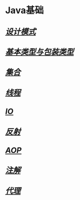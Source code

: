 # Java基础

## ***<font size = 5>[<u>设计模式</u>](https://github.com/zexiangzhang/Java-Base/tree/main/code_example/src/main/java/zzx/java/base/designPatterns)</font>***

## ***<font size = 5>[<u>基本类型与包装类型</u>](https://github.com/zexiangzhang/Java-Base/tree/main/code_example/src/main/java/zzx/java/base/basicAndPackagingType)</font>***

## ***<font size = 5>[<u>集合</u>](https://github.com/zexiangzhang/Java-Base/tree/main/code_example/src/main/java/zzx/java/base/collection)</font>***

## ***<font size = 5>[<u>线程</u>](https://github.com/zexiangzhang/Java-Base/tree/main/code_example/src/main/java/zzx/java/base/thread)</font>***

## ***<font size = 5>[<u>IO</u>](https://github.com/zexiangzhang/Java-Base/tree/main/code_example/src/main/java/zzx/java/base/io)</font>***

## ***<font size = 5>[<u>反射</u>](https://github.com/zexiangzhang/Java-Base/tree/main/code_example/src/main/java/zzx/java/base/reflect)</font>***

## ***<font size = 5>[<u>AOP</u>](https://github.com/zexiangzhang/Java-Base/tree/main/code_example/src/main/java/zzx/java/base/aop)</font>***

## ***<font size = 5>[<u>注解</u>](https://github.com/zexiangzhang/Java-Base/tree/main/code_example/src/main/java/zzx/java/base/annotation)</font>***

## ***<font size = 5>[<u>代理</u>](https://github.com/zexiangzhang/Java-Base/tree/main/code_example/src/main/java/zzx/java/base/agent)</font>***
